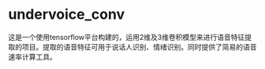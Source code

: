 # undervoice_conv

这是一个使用tensorflow平台构建的，运用2维及3维卷积模型来进行语音特征提取的项目。提取的语音特征可用于说话人识别、情绪识别。同时提供了简易的语音速率计算工具。
